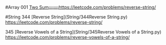 #Array
001 [Two Sum](Array/1TwoSum.py)¡¡¡¡¡¡¡¡https://leetcode.com/problems/reverse-string/


#String
344 [Reverse String](String/344Reverse String.py)		 https://leetcode.com/problems/reverse-string/

345 [Reverse Vowels of a String](String/345Reverse Vowels of a String.py)		 https://leetcode.com/problems/reverse-vowels-of-a-string/

